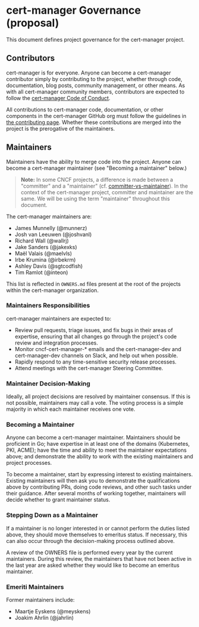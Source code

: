 # cert-manager Governance (proposal)

This document defines project governance for the cert-manager project.

## Contributors

cert-manager is for everyone. Anyone can become a cert-manager contributor
simply by contributing to the project, whether through code, documentation, blog
posts, community management, or other means. As with all cert-manager community
members, contributors are expected to follow the [cert-manager Code of
Conduct][coc].

All contributions to cert-manager code, documentation, or other components in
the cert-manager GitHub org must follow the guidelines in [the contributing
page][contrib]. Whether these contributions are merged into the project is the
prerogative of the maintainers.

## Maintainers

Maintainers have the ability to merge code into the project. Anyone can become a
cert-manager maintainer (see "Becoming a maintainer" below.)

> **Note:** In some CNCF projects, a difference is made between a "committer"
> and a "maintainer" (cf. [committer-vs-maintainer][]). In the context of the
> cert-manager project, committer and maintainer are the same. We will be using
> the term "maintainer" throughout this document.

[committer-vs-maintainer]: https://github.com/cncf/toc/pull/876#issuecomment-1189399941

The cert-manager maintainers are:

- James Munnelly (@munnerz)
- Josh van Leeuwen (@joshvanl)
- Richard Wall (@wallrj)
- Jake Sanders (@jakexks)
- Maël Valais (@maelvls)
- Irbe Krumina (@irbekrm)
- Ashley Davis (@sgtcodfish)
- Tim Ramlot (@inteon)

This list is reflected in `OWNERS.md` files present at the root of the projects
within the cert-manager organization.

### Maintainers Responsibilities

cert-manager maintainers are expected to:

- Review pull requests, triage issues, and fix bugs in their areas of expertise,
  ensuring that all changes go through the project's code review and integration
  processes.
- Monitor cncf-cert-manager-\* emails and the cert-manager-dev and
  cert-manager-dev channels on Slack, and help out when possible.
- Rapidly respond to any time-sensitive security release processes.
- Attend meetings with the cert-manager Steering Committee.

### Maintainer Decision-Making

Ideally, all project decisions are resolved by maintainer consensus. If this is
not possible, maintainers may call a vote. The voting process is a simple
majority in which each maintainer receives one vote.

### Becoming a Maintainer

Anyone can become a cert-manager maintainer. Maintainers should be proficient in
Go; have expertise in at least one of the domains (Kubernetes, PKI, ACME); have
the time and ability to meet the maintainer expectations above; and demonstrate
the ability to work with the existing maintainers and project processes.

To become a maintainer, start by expressing interest to existing maintainers.
Existing maintainers will then ask you to demonstrate the qualifications above
by contributing PRs, doing code reviews, and other such tasks under their
guidance. After several months of working together, maintainers will decide
whether to grant maintainer status.

### Stepping Down as a Maintainer

If a maintainer is no longer interested in or cannot perform the duties listed
above, they should move themselves to emeritus status. If necessary, this can
also occur through the decision-making process outlined above.

A review of the OWNERS file is performed every year by the current maintainers.
During this review, the maintainers that have not been active in the last year
are asked whether they would like to become an emeritus maintainer.

[coc]: https://github.com/cert-manager/cert-manager/blob/master/CODE_OF_CONDUCT.md
[contrib]: https://cert-manager.io/docs/contributing/

### Emeriti Maintainers

Former maintainers include:

- Maartje Eyskens (@meyskens)
- Joakim Ahrlin (@jahrlin)
